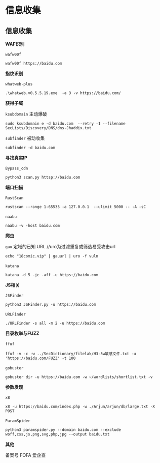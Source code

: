 # 信息收集

## 信息收集

  **WAF识别**

 `wafw00f`​

```
wafw00f https://baidu.com
```

 **指纹识别**

​`whatweb-plus`​

```
.\whatweb.v0.5.5.19.exe  -a 3 -v https://baidu.com/
```

 **获得子域**

​`ksubdomain`​  主动爆破

```
sudo ksubdomain e -d baidu.com  --retry -1 --filename SecLists/Discovery/DNS/dns-Jhaddix.txt
```

​`subfinder`​ 被动收集

```
subfinder -d baidu.com
```

**寻找真实IP**

​`Bypass_cdn`​

```
python3 scan.py httsp://baidu.com
```

**端口扫描**

​`RustScan`​

```
rustscan --range 1-65535 -a 127.0.0.1  --ulimit 5000 -- -A -sC
```

​`naabu`​

```
naabu -v -host baidu.com
```

**爬虫**

​`gau`​ 定域的已知 URL  //uro为过滤重复或筛选易受攻击url

```
echo "18comic.vip" | gauurl | uro -f vuln
```

​`katana`​

```
katana -d 5 -jc -aff -u https://baidu.com 
```

**JS相关**

​`JSFinder`​

```
python3 JSFinder.py -u https://baidu.com 
```

​`URLFinder`​

```
./URLFinder -s all -m 2 -u https://baidu.com
```

**目录枚举与FUZZ**

​`ffuf`​

```
ffuf -v -c -w ../SecDictionary/filelak/H3-5w敏感文件.txt -u 'https://baidu.com/FUZZ' -t 100
```

​`gobuster`​

```
gobuster dir -u https://baidu.com -w ~/wordlists/shortlist.txt -v
```

**参数发现**

​`x8`​

```
x8 -u https://baidu.com/index.php -w ./Arjun/arjun/db/large.txt -X POST
```

​`ParamSpider`​

```
python3 paramspider.py --domain baidu.com --exclude woff,css,js,png,svg,php,jpg --output baidu.txt
```

**其他**

备案号 FOFA 爱企查
